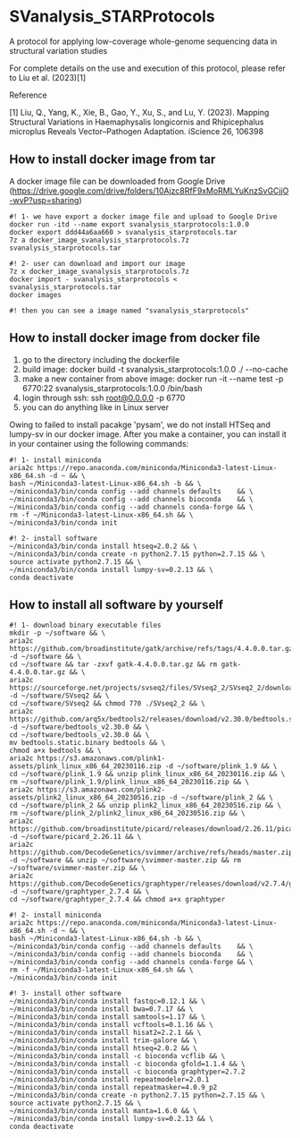 # SVanalysis_STARProtocols
A protocol for applying low-coverage whole-genome sequencing data in structural variation studies


For complete details on the use and execution of this protocol, please refer to Liu et al. (2023)[1]


Reference


[1] Liu, Q., Yang, K., Xie, B., Gao, Y., Xu, S., and Lu, Y. (2023). Mapping Structural Variations in Haemaphysalis longicornis and Rhipicephalus microplus Reveals Vector–Pathogen Adaptation. iScience 26, 106398

## How to install docker image from tar

A docker image file can be downloaded from Google Drive (https://drive.google.com/drive/folders/10Ajzc8RfF9xMoRMLYuKnzSvGCjjO-wvP?usp=sharing)
```
#! 1- we have export a docker image file and upload to Google Drive
docker run -itd --name export svanalysis_starprotocols:1.0.0
docker export ddd44a6aa660 > svanalysis_starprotocols.tar
7z a docker_image_svanalysis_starprotocols.7z svanalysis_starprotocols.tar

#! 2- user can download and import our image
7z x docker_image_svanalysis_starprotocols.7z
docker import - svanalysis_starprotocols < svanalysis_starprotocols.tar
docker images

#! then you can see a image named "svanalysis_starprotocols"
```

## How to install docker image from docker file

1. go to the directory including the dockerfile
2. build image: docker build -t svanalysis_starprotocols:1.0.0 ./ --no-cache
3. make a new container from above image: docker run -it --name test -p 6770:22 svanalysis_starprotocols:1.0.0 /bin/bash
4. login through ssh: ssh root@0.0.0.0 -p 6770
5. you can do anything like in Linux server


Owing to failed to install pacakge 'pysam', we do not install HTSeq and lumpy-sv in our docker image. After you make a container, you can install it in your container using the following commands:

```
#! 1- install miniconda
aria2c https://repo.anaconda.com/miniconda/Miniconda3-latest-Linux-x86_64.sh -d ~ && \
bash ~/Miniconda3-latest-Linux-x86_64.sh -b && \
~/miniconda3/bin/conda config --add channels defaults    && \
~/miniconda3/bin/conda config --add channels bioconda    && \
~/miniconda3/bin/conda config --add channels conda-forge && \
rm -f ~/Miniconda3-latest-Linux-x86_64.sh && \
~/miniconda3/bin/conda init

#! 2- install software
~/miniconda3/bin/conda install htseq=2.0.2 && \
~/miniconda3/bin/conda create -n python2.7.15 python=2.7.15 && \
source activate python2.7.15 && \
~/miniconda3/bin/conda install lumpy-sv=0.2.13 && \
conda deactivate 
```

## How to install all software by yourself
```
#! 1- download binary executable files
mkdir -p ~/software && \
aria2c https://github.com/broadinstitute/gatk/archive/refs/tags/4.4.0.0.tar.gz -d ~/software && \
cd ~/software && tar -zxvf gatk-4.4.0.0.tar.gz && rm gatk-4.4.0.0.tar.gz && \
aria2c https://sourceforge.net/projects/svseq2/files/SVseq2_2/SVseq2_2/download -d ~/software/SVseq2 && \
cd ~/software/SVseq2 && chmod 770 ./SVseq2_2 && \
aria2c https://github.com/arq5x/bedtools2/releases/download/v2.30.0/bedtools.static.binary -d ~/software/bedtools_v2.30.0 && \
cd ~/software/bedtools_v2.30.0 && \
mv bedtools.static.binary bedtools && \
chmod a+x bedtools && \
aria2c https://s3.amazonaws.com/plink1-assets/plink_linux_x86_64_20230116.zip -d ~/software/plink_1.9 && \
cd ~/software/plink_1.9 && unzip plink_linux_x86_64_20230116.zip && \
rm ~/software/plink_1.9/plink_linux_x86_64_20230116.zip && \
aria2c https://s3.amazonaws.com/plink2-assets/plink2_linux_x86_64_20230516.zip -d ~/software/plink_2 && \
cd ~/software/plink_2 && unzip plink2_linux_x86_64_20230516.zip && \
rm ~/software/plink_2/plink2_linux_x86_64_20230516.zip && \
aria2c https://github.com/broadinstitute/picard/releases/download/2.26.11/picard.jar -d ~/software/picard_2.26.11 && \
aria2c https://github.com/DecodeGenetics/svimmer/archive/refs/heads/master.zip -d ~/software && unzip ~/software/svimmer-master.zip && rm ~/software/svimmer-master.zip && \
aria2c https://github.com/DecodeGenetics/graphtyper/releases/download/v2.7.4/graphtyper -d ~/software/graphtyper_2.7.4 && \
cd ~/software/graphtyper_2.7.4 && chmod a+x graphtyper

#! 2- install miniconda
aria2c https://repo.anaconda.com/miniconda/Miniconda3-latest-Linux-x86_64.sh -d ~ && \
bash ~/Miniconda3-latest-Linux-x86_64.sh -b && \
~/miniconda3/bin/conda config --add channels defaults    && \
~/miniconda3/bin/conda config --add channels bioconda    && \
~/miniconda3/bin/conda config --add channels conda-forge && \
rm -f ~/Miniconda3-latest-Linux-x86_64.sh && \
~/miniconda3/bin/conda init

#! 3- install other software
~/miniconda3/bin/conda install fastqc=0.12.1 && \
~/miniconda3/bin/conda install bwa=0.7.17 && \
~/miniconda3/bin/conda install samtools=1.17 && \
~/miniconda3/bin/conda install vcftools=0.1.16 && \
~/miniconda3/bin/conda install hisat2=2.2.1 && \
~/miniconda3/bin/conda install trim-galore && \
~/miniconda3/bin/conda install htseq=2.0.2 && \
~/miniconda3/bin/conda install -c bioconda vcflib && \
~/miniconda3/bin/conda install -c bioconda gfold=1.1.4 && \
~/miniconda3/bin/conda install -c bioconda graphtyper=2.7.2
~/miniconda3/bin/conda install repeatmodeler=2.0.1
~/miniconda3/bin/conda install repeatmasker=4.0.9_p2
~/miniconda3/bin/conda create -n python2.7.15 python=2.7.15 && \
source activate python2.7.15 && \
~/miniconda3/bin/conda install manta=1.6.0 && \
~/miniconda3/bin/conda install lumpy-sv=0.2.13 && \
conda deactivate
```


